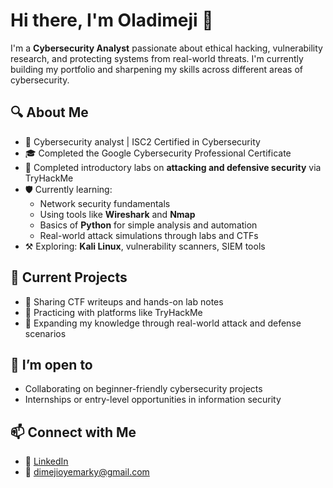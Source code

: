 # Hi there, I'm Oladimeji 👋

I'm a **Cybersecurity Analyst** passionate about ethical hacking, vulnerability research, and protecting systems from real-world threats. I'm currently building my portfolio and sharpening my skills across different areas of cybersecurity.

## 🔍 About Me

- 💼 Cybersecurity analyst | ISC2 Certified in Cybersecurity
- 🎓 Completed the Google Cybersecurity Professional Certificate
- 🧪 Completed introductory labs on **attacking and defensive security** via TryHackMe
- 🛡️ Currently learning:
  - Network security fundamentals
  - Using tools like **Wireshark** and **Nmap**
  - Basics of **Python** for simple analysis and automation
  - Real-world attack simulations through labs and CTFs
- ⚒️ Exploring: **Kali Linux**, vulnerability scanners, SIEM tools

## 🚧 Current Projects

- 📁 Sharing CTF writeups and hands-on lab notes
- 🧠 Practicing with platforms like TryHackMe
- 🧪 Expanding my knowledge through real-world attack and defense scenarios

## 🤝 I’m open to

- Collaborating on beginner-friendly cybersecurity projects
- Internships or entry-level opportunities in information security

## 📫 Connect with Me

- 💼 [LinkedIn](https://www.linkedin.com/in/oladimeji-oyediran-657658238)
- 📧 dimejioyemarky@gmail.com
